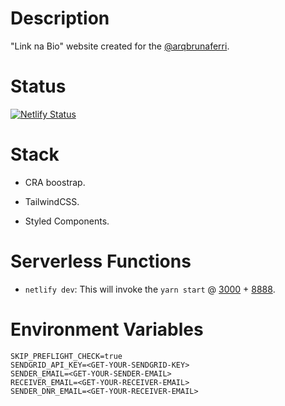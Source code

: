 # Description

"Link na Bio" website created for the [@arqbrunaferri](https://www.instagram.com/arqbrunaferri/).

# Status

[![Netlify Status](https://api.netlify.com/api/v1/badges/c185e0d6-51ef-4399-af90-5cf23349ee8e/deploy-status)](https://app.netlify.com/sites/arqbrunaferri-bio/deploys)

# Stack

- CRA boostrap.

- TailwindCSS.

- Styled Components.

# Serverless Functions 

- `netlify dev`: This will invoke the `yarn start` @ [3000](http://localhost:3000) + [8888](http://localhost:8888/.netlify/functions/).

# Environment Variables

```
SKIP_PREFLIGHT_CHECK=true
SENDGRID_API_KEY=<GET-YOUR-SENDGRID-KEY>
SENDER_EMAIL=<GET-YOUR-SENDER-EMAIL>
RECEIVER_EMAIL=<GET-YOUR-RECEIVER-EMAIL>
SENDER_DNR_EMAIL=<GET-YOUR-RECEIVER-EMAIL>
```

